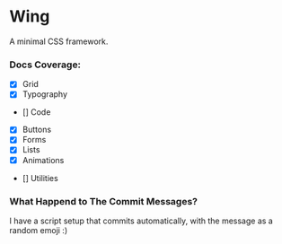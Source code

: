 # Wing

A minimal CSS framework.

### Docs Coverage:

- [x] Grid
- [x] Typography
- [] Code
- [x] Buttons
- [x] Forms
- [x] Lists
- [x] Animations
- [] Utilities

### What Happend to The Commit Messages?

I have a script setup that commits automatically, with the message as a random emoji :)
